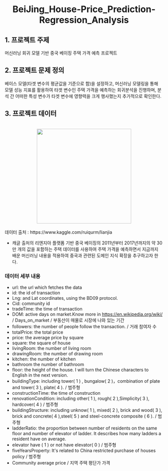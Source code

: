 # <div align="Center">BeiJing_House-Price_Prediction-Regression_Analysis </div>

## 1. 프로젝트 주제 

머신러닝 회귀 모델 기반 중국 베이징 주택 가격 예측 프로젝트 

## 2. 프로젝트 문제 정의 

베이스 모델(타겟 변수의 평균값을 기준으로 함)을 설정하고, 머신러닝 모델링을 통해 모델 성능 지표를 활용하여 타겟 변수인 주택 가격을 예측하는 회귀분석을 진행하며, 분석 간 어떠한 특성 변수가 타겟 변수에 영향력을 크게 행사했는지 추가적으로 확인한다. 

## 3. 프로젝트 데이터 

<br>
<div align="Center"><img src='https://imgur.com/CxTKWWn.png' width = '300'></div>
<br>
데이터 출처 : https://www.kaggle.com/ruiqurm/lianjia

- 캐글 출처의 리엔지아 플랫폼 기반 중국 베이징의 2011년부터 2017년까지의 약 30만 개의 값을 포함하는 주택 데이터를 사용하여 주택 가격을 예측하면서 지금까지 배운 머신러닝 내용을 적용하여 중국과 관련된 도메인 지식 확장을 추구하고자 한다.

### 데이터 세부 내용

- url: the url which fetches the data
- id: the id of transaction
- Lng: and Lat coordinates, using the BD09 protocol.
- Cid: community id
- tradeTime: the time of transaction
- DOM: active days on market.Know more in https://en.wikipedia.org/wiki/ / Days_on_market / 부동산이 매물로 시장에 나와 있는 기간
- followers: the number of people follow the transaction. / 거래 참여자 수
- totalPrice: the total price
- price: the average price by square
- square: the square of house
- livingRoom: the number of living room
- drawingRoom: the number of drawing room
- kitchen: the number of kitchen
- bathroom the number of bathroom
- floor: the height of the house. I will turn the Chinese characters to English in the next version.
- buildingType: including tower( 1 ) , bungalow( 2 )，combination of plate and tower( 3 ), plate( 4 ). / 범주형 
- constructionTime: the time of construction
- renovationCondition: including other( 1 ), rough( 2 ),Simplicity( 3 ), hardcover( 4 ) / 범주형
- buildingStructure: including unknow( 1 ), mixed( 2 ), brick and wood( 3 ), brick and concrete( 4 ),steel( 5 ) and steel-concrete composite ( 6 ). / 범주형
- ladderRatio: the proportion between number of residents on the same floor and number of elevator of ladder. It describes how many ladders a resident have on average.
- elevator have ( 1 ) or not have elevator( 0 ) / 범주형
- fiveYearsProperty: It's related to China restricted purchase of houses policy / 범주형
- Community average price / 지역 주택 평단가 가격

